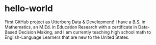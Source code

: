 # hello-world
First GitHub project as Utterberg Data &amp; Development!
I have a B.S. in Mathematics, an M.Ed. in Education Research with a certificate in Data-Based Decision Making, and I am currently teaching high school math to English-Language Learners that are new to the United States.
